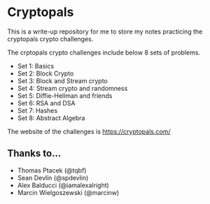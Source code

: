 # Cryptopals

This is a write-up repository for me to store my notes practicing the cryptopals crypto challenges.

The crptopals crypto challenges include below 8 sets of problems. 
- Set 1: Basics
- Set 2: Block Crypto
- Set 3: Block and Stream crypto
- Set 4: Stream crypto and randomness
- Set 5: Diffie-Hellman and friends
- Set 6: RSA and DSA
- Set 7: Hashes
- Set 8: Abstract Algebra

The website of the challenges is
https://cryptopals.com/

## Thanks to...
- Thomas Ptacek (@tqbf)
- Sean Devlin (@spdevlin)
- Alex Balducci (@iamalexalright)
- Marcin Wielgoszewski (@marcinw)